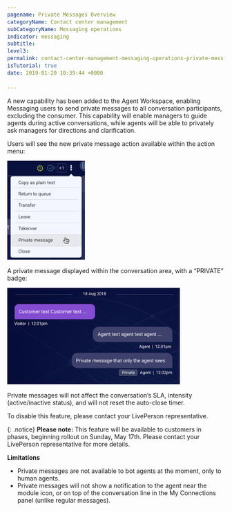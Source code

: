```yaml
---
pagename: Private Messages Overview
categoryName: Contact center management
subCategoryName: Messaging operations
indicator: messaging
subtitle: 
level3: 
permalink: contact-center-management-messaging-operations-private-messfages-overview.html
isTutorial: true
date: 2019-01-20 10:39:44 +0000

---
```


A new capability has been added to the Agent Workspace, enabling Messaging users to send private messages to all conversation participants, excluding the consumer. This capability will enable managers to guide agents during active conversations, while agents will be able to privately ask managers for directions and clarification.

Users will see the new private message action available within the action menu:

![](img/private-messages-for-messaging-1.png)

A private message displayed within the conversation area, with a “PRIVATE” badge:

![](img/private-messages-for-messaging-2.png)

Private messages will not affect the conversation’s SLA, intensity (active/inactive status), and will not reset the auto-close timer.

To disable this feature, please contact your LivePerson representative. 

{: .notice}
**Please note:** This feature will be available to customers in phases, beginning rollout on Sunday, May 17th. Please contact your LivePerson representative for more details. 

**Limitations**
* Private messages are not available to bot agents at the moment, only to human agents.
* Private messages will not show a notification to the agent near the module icon, or on top of the conversation line in the My Connections panel (unlike regular messages).
 

